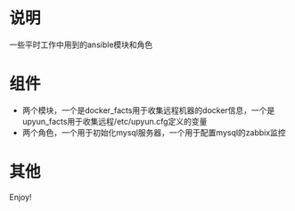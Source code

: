 # 说明
一些平时工作中用到的ansible模块和角色

# 组件
* 两个模块，一个是docker_facts用于收集远程机器的docker信息，一个是upyun_facts用于收集远程/etc/upyun.cfg定义的变量
* 两个角色，一个用于初始化mysql服务器，一个用于配置mysql的zabbix监控

# 其他
Enjoy!
